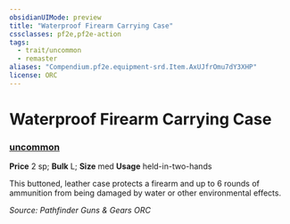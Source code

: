 ```yaml
---
obsidianUIMode: preview
title: "Waterproof Firearm Carrying Case"
cssclasses: pf2e,pf2e-action
tags:
  - trait/uncommon
  - remaster
aliases: "Compendium.pf2e.equipment-srd.Item.AxUJfrOmu7dY3XHP"
license: ORC
---
```

# Waterproof Firearm Carrying Case

### [uncommon](uncommon "Uncommon Rarity Trait")


**Price** 2 sp; 
**Bulk** L; **Size** med
**Usage** held-in-two-hands

This buttoned, leather case protects a firearm and up to 6 rounds of ammunition from being damaged by water or other environmental effects.

*Source: Pathfinder Guns & Gears*
*ORC*